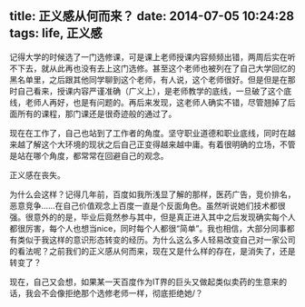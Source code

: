 title: 正义感从何而来？
date: 2014-07-05 10:24:28
tags: life, 正义感
---


记得大学的时候选了一门选修课，可是课上老师授课内容频频出错，两周后实在听不下去，就从此再也没有去上这门选修。甚至这个老师也被列在了自己大学回忆的黑名单里，之后跟其他同学聊到这个老师，有人说，这个老师很好。但是但是在那时自己看来，授课内容严谨准确（广义上），是老师教学的底线，一旦破了这个底线，老师人再好，也是有问题的。再后来发现，这老师人确实不错，尽管翘掉了后面所有的课程，那门课还是很奇迹般的通过了。

现在在工作了，自己也站到了工作者的角度。坚守职业道德和职业底线，同时在越来越了解这个大环境的现状之后自己正变得越来越中庸。有着很明确的立场，不管是站在哪个角度，都常常在回避自己的观念。

正义感在丧失。

为什么会这样？记得几年前，百度如我所浅显了解的那样，医药广告，竞价排名，恶意竞争……在自己价值观念上百度一直是个反面角色。虽然听说她们技术都很强。很意外的的是，毕业后竟然参与其中，但是真正进入其中之后发现确实每个人都很厉害，每个人也想当nice，同时每个人都很“简单”。我也相信，大部分同事都有类似于我这样的意识形态转变的经历。为什么这么多人轻易改变自己对一家公司的看法呢？之前我们的正义感从何而来，现在又是什么样的存在，是消失了，还是转变了？

现在，自己又会想，如果某一天百度作为IT界的巨头又做起类似卖药的生意来的话，我会不会像拒绝那个选修老师一样，彻底拒绝她/？
